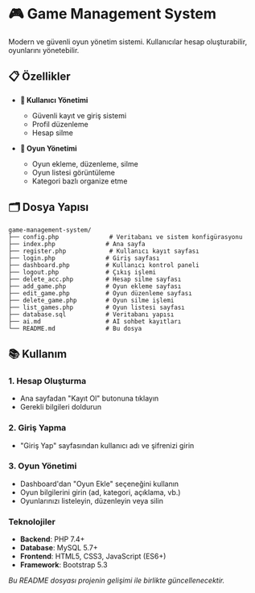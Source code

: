 # 🎮 Game Management System

Modern ve güvenli oyun yönetim sistemi. Kullanıcılar hesap oluşturabilir, oyunlarını yönetebilir.

## 📋 Özellikler

- **👤 Kullanıcı Yönetimi**
  - Güvenli kayıt ve giriş sistemi
  - Profil düzenleme
  - Hesap silme
  

- **🎯 Oyun Yönetimi**
  - Oyun ekleme, düzenleme, silme
  - Oyun listesi görüntüleme
  - Kategori bazlı organize etme


## 🗂️ Dosya Yapısı

```
game-management-system/
├── config.php              # Veritabanı ve sistem konfigürasyonu
├── index.php              # Ana sayfa
├── register.php            # Kullanıcı kayıt sayfası
├── login.php              # Giriş sayfası
├── dashboard.php          # Kullanıcı kontrol paneli
├── logout.php             # Çıkış işlemi
├── delete_acc.php         # Hesap silme sayfası
├── add_game.php           # Oyun ekleme sayfası
├── edit_game.php          # Oyun düzenleme sayfası
├── delete_game.php        # Oyun silme işlemi
├── list_games.php         # Oyun listesi sayfası
├── database.sql           # Veritabanı yapısı
├── ai.md                  # AI sohbet kayıtları
└── README.md              # Bu dosya
```


## 📚 Kullanım

### 1. Hesap Oluşturma
- Ana sayfadan "Kayıt Ol" butonuna tıklayın
- Gerekli bilgileri doldurun

### 2. Giriş Yapma
- "Giriş Yap" sayfasından kullanıcı adı ve şifrenizi girin


### 3. Oyun Yönetimi
- Dashboard'dan "Oyun Ekle" seçeneğini kullanın
- Oyun bilgilerini girin (ad, kategori, açıklama, vb.)
- Oyunlarınızı listeleyin, düzenleyin veya silin





### Teknolojiler

- **Backend**: PHP 7.4+
- **Database**: MySQL 5.7+
- **Frontend**: HTML5, CSS3, JavaScript (ES6+)
- **Framework**: Bootstrap 5.3





*Bu README dosyası projenin gelişimi ile birlikte güncellenecektir.*
